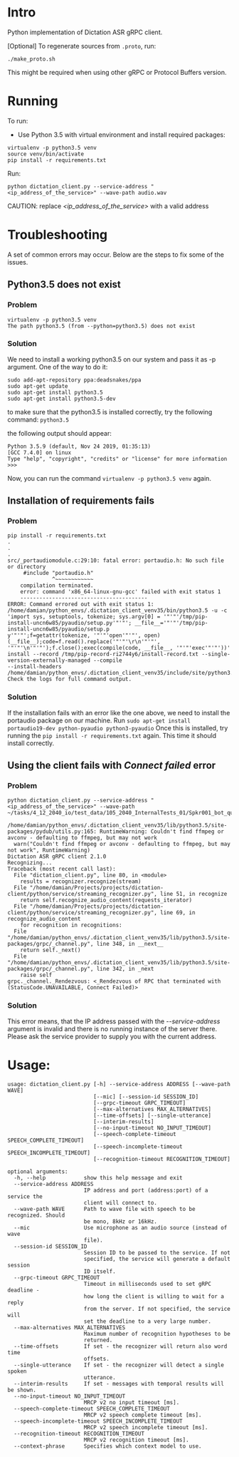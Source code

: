 # Intro
Python implementation of Dictation ASR gRPC client.

[Optional] To regenerate sources from `.proto`, run:
```
./make_proto.sh
```
This might be required when using other gRPC or Protocol Buffers version.

# Running
To run:
 - Use Python 3.5 with virtual environment and install required packages:
```
virtualenv -p python3.5 venv
source venv/bin/activate
pip install -r requirements.txt
```

Run:
```
python dictation_client.py --service-address "<ip_address_of_the_service>" --wave-path audio.wav
```
CAUTION: replace _<ip_address_of_the_service>_ with a valid address

# Troubleshooting
A set of common errors may occur.  Below are the steps to fix some of the issues.

## Python3.5 does not exist

### Problem
```shell script
virtualenv -p python3.5 venv
The path python3.5 (from --python=python3.5) does not exist
```

### Solution
We need to install a working python3.5 on our system and pass it as -p argument. One of the way to do it:
```shell script
sudo add-apt-repository ppa:deadsnakes/ppa
sudo apt-get update
sudo apt-get install python3.5
sudo apt-get install python3.5-dev
```

to make sure that the python3.5 is installed correctly, try the following command: `python3.5`

the following output should appear:
```shell script
Python 3.5.9 (default, Nov 24 2019, 01:35:13)
[GCC 7.4.0] on linux
Type "help", "copyright", "credits" or "license" for more information
>>>
```

Now, you can run the command `virtualenv -p python3.5 venv` again.

## Installation of requirements fails
### Problem
```shell script
pip install -r requirements.txt
.
.
.
src/_portaudiomodule.c:29:10: fatal error: portaudio.h: No such file or directory
     #include "portaudio.h"
              ^~~~~~~~~~~~~
    compilation terminated.
    error: command 'x86_64-linux-gnu-gcc' failed with exit status 1
    ----------------------------------------
ERROR: Command errored out with exit status 1: /home/damian/python_envs/.dictation_client_venv35/bin/python3.5 -u -c 'import sys, setuptools, tokenize; sys.argv[0] = '"'"'/tmp/pip-install-uncn6w85/pyaudio/setup.py'"'"'; __file__='"'"'/tmp/pip-install-uncn6w85/pyaudio/setup.p
y'"'"';f=getattr(tokenize, '"'"'open'"'"', open)(__file__);code=f.read().replace('"'"'\r\n'"'"', '"'"'\n'"'"');f.close();exec(compile(code, __file__, '"'"'exec'"'"'))' install --record /tmp/pip-record-ri2744y6/install-record.txt --single-version-externally-managed --compile 
--install-headers /home/damian/python_envs/.dictation_client_venv35/include/site/python3.5/pyaudio Check the logs for full command output.
```
### Solution
If the installation fails with an error like the one above, we need to install the portaudio package on our machine.
Run `sudo apt-get install portaudio19-dev python-pyaudio python3-pyaudio`
Once this is installed, try running the `pip install -r requirements.txt` again. This time it should install correctly.

## Using the client fails with _Connect failed_ error
### Problem
```shell script
python dictation_client.py --service-address "<ip_address_of_the_service>" --wave-path ~/tasks/4_12_2040_io/test_data/105_2040_InternalTests_01/Spkr001_bot_questions/105_2040_InternalTests_01_Spkr001_bot_questions_001.wav

/home/damian/python_envs/.dictation_client_venv35/lib/python3.5/site-packages/pydub/utils.py:165: RuntimeWarning: Couldn't find ffmpeg or avconv - defaulting to ffmpeg, but may not work
  warn("Couldn't find ffmpeg or avconv - defaulting to ffmpeg, but may not work", RuntimeWarning)
Dictation ASR gRPC client 2.1.0
Recognizing...
Traceback (most recent call last):
  File "dictation_client.py", line 80, in <module>
    results = recognizer.recognize(stream)
  File "/home/damian/Projects/projects/dictation-client/python/service/streaming_recognizer.py", line 51, in recognize
    return self.recognize_audio_content(requests_iterator)
  File "/home/damian/Projects/projects/dictation-client/python/service/streaming_recognizer.py", line 69, in recognize_audio_content
    for recognition in recognitions:
  File "/home/damian/python_envs/.dictation_client_venv35/lib/python3.5/site-packages/grpc/_channel.py", line 348, in __next__
    return self._next()
  File "/home/damian/python_envs/.dictation_client_venv35/lib/python3.5/site-packages/grpc/_channel.py", line 342, in _next
    raise self
grpc._channel._Rendezvous: <_Rendezvous of RPC that terminated with (StatusCode.UNAVAILABLE, Connect Failed)>
```
### Solution
This error means, that the IP address passed with the _--service-address_ argument is invalid and there is no running 
instance of the server there. Please ask the service provider to supply you with the current address.

# Usage:
```
usage: dictation_client.py [-h] --service-address ADDRESS [--wave-path WAVE]
                           [--mic] [--session-id SESSION_ID]
                           [--grpc-timeout GRPC_TIMEOUT]
                           [--max-alternatives MAX_ALTERNATIVES]
                           [--time-offsets] [--single-utterance]
                           [--interim-results]
                           [--no-input-timeout NO_INPUT_TIMEOUT]
                           [--speech-complete-timeout SPEECH_COMPLETE_TIMEOUT]
                           [--speech-incomplete-timeout SPEECH_INCOMPLETE_TIMEOUT]
                           [--recognition-timeout RECOGNITION_TIMEOUT]

optional arguments:
  -h, --help            show this help message and exit
  --service-address ADDRESS
                        IP address and port (address:port) of a service the
                        client will connect to.
  --wave-path WAVE      Path to wave file with speech to be recognized. Should
                        be mono, 8kHz or 16kHz.
  --mic                 Use microphone as an audio source (instead of wave
                        file).
  --session-id SESSION_ID
                        Session ID to be passed to the service. If not
                        specified, the service will generate a default session
                        ID itself.
  --grpc-timeout GRPC_TIMEOUT
                        Timeout in milliseconds used to set gRPC deadline -
                        how long the client is willing to wait for a reply
                        from the server. If not specified, the service will
                        set the deadline to a very large number.
  --max-alternatives MAX_ALTERNATIVES
                        Maximum number of recognition hypotheses to be
                        returned.
  --time-offsets        If set - the recognizer will return also word time
                        offsets.
  --single-utterance    If set - the recognizer will detect a single spoken
                        utterance.
  --interim-results     If set - messages with temporal results will be shown.
  --no-input-timeout NO_INPUT_TIMEOUT
                        MRCP v2 no input timeout [ms].
  --speech-complete-timeout SPEECH_COMPLETE_TIMEOUT
                        MRCP v2 speech complete timeout [ms].
  --speech-incomplete-timeout SPEECH_INCOMPLETE_TIMEOUT
                        MRCP v2 speech incomplete timeout [ms].
  --recognition-timeout RECOGNITION_TIMEOUT
                        MRCP v2 recognition timeout [ms].
  --context-phrase      Specifies which context model to use.
```
